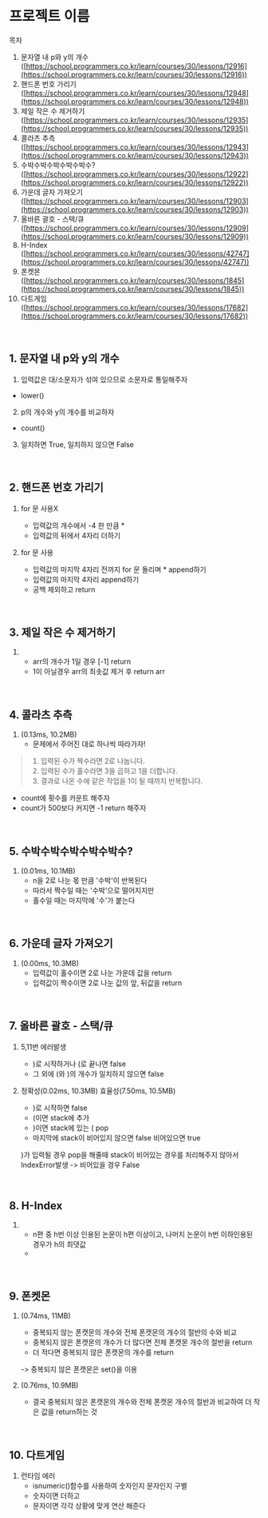 # 프로젝트 이름


목차
1. 문자열 내 p와 y의 개수([https://school.programmers.co.kr/learn/courses/30/lessons/12916](https://school.programmers.co.kr/learn/courses/30/lessons/12916))
2. 핸드폰 번호 가리기([https://school.programmers.co.kr/learn/courses/30/lessons/12948](https://school.programmers.co.kr/learn/courses/30/lessons/12948))
3. 제일 작은 수 제거하기 ([https://school.programmers.co.kr/learn/courses/30/lessons/12935](https://school.programmers.co.kr/learn/courses/30/lessons/12935))
4. 콜라츠 추측([https://school.programmers.co.kr/learn/courses/30/lessons/12943](https://school.programmers.co.kr/learn/courses/30/lessons/12943))
5. 수박수박수박수박수박수?([https://school.programmers.co.kr/learn/courses/30/lessons/12922](https://school.programmers.co.kr/learn/courses/30/lessons/12922))
6. 가운데 글자 가져오기([https://school.programmers.co.kr/learn/courses/30/lessons/12903](https://school.programmers.co.kr/learn/courses/30/lessons/12903))
7. 올바른 괄호 - 스택/큐([https://school.programmers.co.kr/learn/courses/30/lessons/12909](https://school.programmers.co.kr/learn/courses/30/lessons/12909))
8. H-Index ([https://school.programmers.co.kr/learn/courses/30/lessons/42747](https://school.programmers.co.kr/learn/courses/30/lessons/42747))
9. 폰켓몬 ([https://school.programmers.co.kr/learn/courses/30/lessons/1845](https://school.programmers.co.kr/learn/courses/30/lessons/1845))
10. 다트게임 ([https://school.programmers.co.kr/learn/courses/30/lessons/17682](https://school.programmers.co.kr/learn/courses/30/lessons/17682))

<br>

## 1. 문자열 내 p와 y의 개수

1. 입력값은 대/소문자가 섞여 있으므로 소문자로 통일해주자
* lower()
2. p의 개수와 y의 개수를 비교하자
* count()
3. 일치하면 True, 일치하지 않으면 False


<br>

## 2. 핸드폰 번호 가리기

1. for 문 사용X
   * 입력값의 개수에서 -4 한 만큼 * 
   * 입력값의 뒤에서 4자리 더하기


2. for 문 사용
   * 입력값의 마지막 4자리 전까지 for 문 돌리며 * append하기
   * 입력값의 마지막 4자리 append하기
   * 공백 제외하고 return


<br>

## 3. 제일 작은 수 제거하기

1. 
   * arr의 개수가 1일 경우 [-1] return 
   * 1이 아닐경우 arr의 최솟값 제거 후 return arr


<br>

## 4. 콜라츠 추측

1. (0.13ms, 10.2MB)
   * 문제에서 주어진 대로 하나씩 따라가자! 
>    1. 입력된 수가 짝수라면 2로 나눕니다. 
>    2. 입력된 수가 홀수라면 3을 곱하고 1을 더합니다. 
>    2. 결과로 나온 수에 같은 작업을 1이 될 때까지 반복합니다. 
   * count에 횟수를 카운트 해주자
   * count가 500보다 커지면 -1 return 해주자


<br>

## 5. 수박수박수박수박수박수?

1. (0.01ms, 10.1MB)
   * n을 2로 나눈 몫 만큼 '수박'이 반복된다
   * 따라서 짝수일 때는 '수박'으로 떨어지지만
   * 홀수일 때는 마지막에 '수'가 붙는다


<br>

## 6. 가운데 글자 가져오기

1. (0.00ms, 10.3MB)
   * 입력값이 홀수이면 2로 나눈 가운데 값을 return
   * 입력값이 짝수이면 2로 나눈 값의 앞, 뒤값을 return


<br>

## 7. 올바른 괄호 - 스택/큐

1. 5,11번 에러발생
   * )로 시작하거나 (로 끝나면 false
   * 그 외에 (와 )의 개수가 일치하지 않으면 false

2. 정확성(0.02ms, 10.3MB) 효율성(7.50ms, 10.5MB)
   * )로 시작하면 false
   * (이면 stack에 추가
   * )이면 stack에 있는 ( pop
   * 마지막에 stack이 비어있지 않으면 false 비어있으면 true

   )가 입력될 경우 pop을 해줄때
   stack이 비어있는 경우를 처리해주지 않아서 IndexError발생
   -> 비어있을 경우 False

<br>

## 8. H-Index

1. 
   * n편 중 h번 이상 인용된 논문이 h편 이상이고, 나머지 논문이 h번 이하인용된 경우가 h의 최댓값
   * 


<br>

## 9. 폰켓몬

1. (0.74ms, 11MB)
   * 중복되지 않는 폰캣몬의 개수와 전체 폰캣몬의 개수의 절반의 수와 비교
   * 중복되지 않은 폰캣몬의 개수가 더 많다면 전체 폰캣몬 개수의 절반을 return
   * 더 적다면 중복되지 않은 폰캣몬의 개수를 return

   -> 중복되지 않은 폰캣몬은 set()을 이용

2. (0.76ms, 10.9MB)
   * 결국 중복되지 않은 폰캣몬의 개수와 전체 폰캣몬 개수의 절반과 비교하여 더 작은 값을 return하는 것

<br>

## 10. 다트게임

1. 런타임 에러
   * isnumeric()함수를 사용하여 숫자인지 문자인지 구별
   * 숫자이면 더하고
   * 문자이면 각각 상황에 맞게 연산 해준다
   

